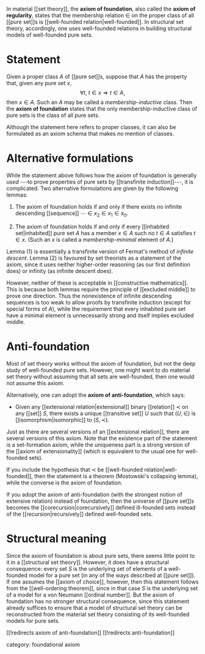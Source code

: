 In material [[set theory]], the __axiom of foundation__, also called the __axiom of regularity__, states that the membership relation $\in$ on the proper class of all [[pure set]]s is [[well-founded relation|well-founded]].  In structural set theory, accordingly, one uses well-founded relations in building structural models of well-founded pure sets.


# Statement #

Given a proper class $A$ of [[pure set]]s, suppose that $A$ has the property that, given any pure set $x$,
$$ \forall t,\; t \in x \Rightarrow t \in A ,$$
then $x \in A$.  Such an $A$ may be called a _membership-inductive_ class.  Then the __axiom of foundation__ states that the only membership-inductive class of pure sets is the class of all pure sets.

Although the statement here refers to proper classes, it can also be formulated as an axiom schema that makes no mention of classes.


# Alternative formulations #

While the statement above follows how the axiom of foundation is generally *used* ---to prove properties of pure sets by [[transfinite induction]]---, it is complicated.  Two alternative formulations are given by the following lemmas:

1. The axiom of foundation holds if and only if there exists no infinite descending [[sequence]] $\cdots \in x_2 \in x_1 \in x_0$.

1. The axiom of foundation holds if and only if every [[inhabited set|inhabited]] pure set $A$ has a member $x \in A$ such no $t \in A$ satisfies $t \in x$.  (Such an $x$ is called a _membership-minimal_ element of $A$.)

Lemma (1) is essentially a transfinite version of Fermat\'s method of _infinite descent_.  Lemma (2) is favoured by set theorists as a statement of the axiom, since it uses neither higher-order reasoning (as our first definition does) or infinity (as infinite descent does).

However, neither of these is acceptable in [[constructive mathematics]].  This is because both lemmas require the principle of [[excluded middle]] to prove one direction.  Thus the nonexistence of infinite descending sequences is too weak to allow proofs by transfinite induction (except for special forms of $A$), while the requirement that every inhabited pure set have a minimal element is unnecessarily strong and itself implies excluded middle.


# Anti-foundation #

Most of set theory works without the axiom of foundation, but not the deep study of well-founded pure sets.  However, one might want to do material set theory without assuming that all sets are well-founded, then one would not assume this axiom.

Alternatively, one can adopt the __axiom of anti-foundation__, which says:

* Given any [[extensional relation|extensional]] binary [[relation]] $\prec$ on any [[set]] $S$, there exists a unique [[transitive set]] $U$ such that $(U,\in)$ is [[isomorphism|isomorphic]] to $(S,\prec)$.

Just as there are several versions of an [[extensional relation]], there are several versions of this axiom.  Note that the existence part of the statement is a set-formation axiom, while the uniqueness part is a strong version of the [[axiom of extensionality]] (which is equivalent to the usual one for well-founded sets).

If you include the hypothesis that $\prec$ be [[well-founded relation|well-founded]], then the statement is a theorem (Mostowski's collapsing lemma), while the converse is the axiom of foundation.

If you adopt the axiom of anti-foundation (with the strongest notion of extensive relation) instead of foundation, then the universe of [[pure set]]s becomes the [[corecursion|corecursively]] defined ill-founded sets instead of the [[recursion|recursively]] defined well-founded sets.


# Structural meaning #

Since the axiom of foundation is about pure sets, there seems little point to it in a [[structural set theory]].  However, it does have a structural consequence: every set $S$ is the underlying set of elements of a well-founded model for a pure set (in any of the ways described at [[pure set]]).  If one assumes the [[axiom of choice]], however, then this statement follows from the [[well-ordering theorem]], since in that case $S$ is the underlying set of a model for a von Neumann [[ordinal number]].  But the axiom of foundation has no stronger structural consequence, since this statement already suffices to ensure that a model of structural set theory can be reconstructed from the material set theory consisting of its well-founded models for pure sets.


[[!redirects axiom of anti-foundation]]
[[!redirects anti-foundation]]


category: foundational axiom
